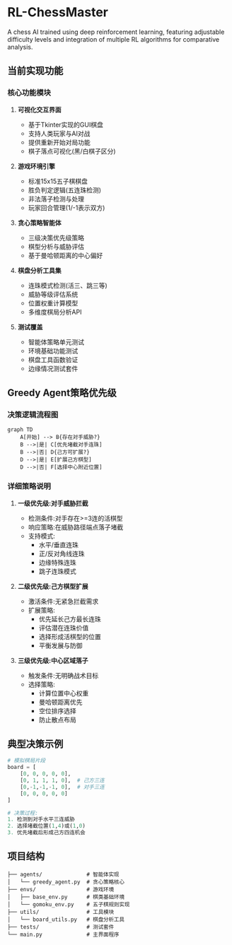 # RL-ChessMaster

A chess AI trained using deep reinforcement learning, featuring adjustable difficulty levels and integration of multiple RL algorithms for comparative analysis.

## 当前实现功能

### 核心功能模块
1. **可视化交互界面**
   - 基于Tkinter实现的GUI棋盘
   - 支持人类玩家与AI对战
   - 提供重新开始对局功能
   - 棋子落点可视化(黑/白棋子区分)

2. **游戏环境引擎**
   - 标准15x15五子棋棋盘
   - 胜负判定逻辑(五连珠检测)
   - 非法落子检测与处理
   - 玩家回合管理(1/-1表示双方)

3. **贪心策略智能体**
   - 三级决策优先级策略
   - 棋型分析与威胁评估
   - 基于曼哈顿距离的中心偏好

4. **棋盘分析工具集**
   - 连珠模式检测(活三、跳三等)
   - 威胁等级评估系统
   - 位置权重计算模型
   - 多维度棋局分析API

5. **测试覆盖**
   - 智能体策略单元测试
   - 环境基础功能测试
   - 棋盘工具函数验证
   - 边缘情况测试套件

## Greedy Agent策略优先级

### 决策逻辑流程图
```mermaid
graph TD
    A[开始] --> B{存在对手威胁?}
    B -->|是| C[优先堵截对手连珠]
    B -->|否| D{己方可扩展?}
    D -->|是| E[扩展己方棋型]
    D -->|否| F[选择中心附近位置]
```

### 详细策略说明
1. **一级优先级:对手威胁拦截**
   - 检测条件:对手存在>=3连的活棋型
   - 响应策略:在威胁路径端点落子堵截
   - 支持模式:
     * 水平/垂直连珠
     * 正/反对角线连珠
     * 边缘特殊连珠
     * 跳子连珠模式

2. **二级优先级:己方棋型扩展**
   - 激活条件:无紧急拦截需求
   - 扩展策略:
     * 优先延长己方最长连珠
     * 评估潜在连珠价值
     * 选择形成活棋型的位置
     * 平衡发展与防御

3. **三级优先级:中心区域落子**
   - 触发条件:无明确战术目标
   - 选择策略:
     * 计算位置中心权重
     * 曼哈顿距离优先
     * 空位排序选择
     * 防止散点布局

## 典型决策示例
```python
# 模拟棋局片段
board = [
    [0, 0, 0, 0, 0],
    [0, 1, 1, 1, 0],  # 己方三连
    [0,-1,-1,-1, 0],  # 对手三连
    [0, 0, 0, 0, 0]
]

# 决策过程:
1. 检测到对手水平三连威胁
2. 选择堵截位置(1,4)或(1,0)
3. 优先堵截后形成己方四连机会
```

## 项目结构
```
├── agents/              # 智能体实现
│   └── greedy_agent.py  # 贪心策略核心
├── envs/                # 游戏环境
│   ├── base_env.py      # 棋类基础环境
│   └── gomoku_env.py    # 五子棋规则实现
├── utils/               # 工具模块
│   └── board_utils.py   # 棋盘分析工具
├── tests/               # 测试套件
└── main.py              # 主界面程序
